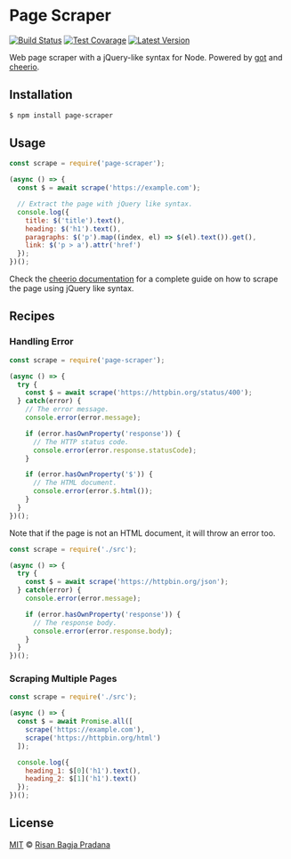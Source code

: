 # Page Scraper

[![Build Status](https://badgen.net/travis/risan/page-scraper)](https://travis-ci.org/risan/page-scraper)
[![Test Covarage](https://badgen.net/codecov/c/github/risan/page-scraper)](https://codecov.io/gh/risan/page-scraper)
[![Latest Version](https://badgen.net/npm/v/page-scraper)](https://www.npmjs.com/package/page-scraper)

Web page scraper with a jQuery-like syntax for Node. Powered by [got](https://github.com/sindresorhus/got) and [cheerio](https://cheerio.js.org).

## Installation

```bash
$ npm install page-scraper
```

## Usage

```js
const scrape = require('page-scraper');

(async () => {
  const $ = await scrape('https://example.com');

  // Extract the page with jQuery like syntax.
  console.log({
    title: $('title').text(),
    heading: $('h1').text(),
    paragraphs: $('p').map((index, el) => $(el).text()).get(),
    link: $('p > a').attr('href')
  });
})();
```

Check the [cheerio documentation](https://cheerio.js.org/) for a complete guide on how to scrape the page using jQuery like syntax.

## Recipes

### Handling Error

```js
const scrape = require('page-scraper');

(async () => {
  try {
    const $ = await scrape('https://httpbin.org/status/400');
  } catch(error) {
    // The error message.
    console.error(error.message);

    if (error.hasOwnProperty('response')) {
      // The HTTP status code.
      console.error(error.response.statusCode);
    }

    if (error.hasOwnProperty('$')) {
      // The HTML document.
      console.error(error.$.html());
    }
  }
})();
```

Note that if the page is not an HTML document, it will throw an error too.

```js
const scrape = require('./src');

(async () => {
  try {
    const $ = await scrape('https://httpbin.org/json');
  } catch(error) {
    console.error(error.message);

    if (error.hasOwnProperty('response')) {
      // The response body.
      console.error(error.response.body);
    }
  }
})();
```

### Scraping Multiple Pages

```js
const scrape = require('./src');

(async () => {
  const $ = await Promise.all([
    scrape('https://example.com'),
    scrape('https://httpbin.org/html')
  ]);

  console.log({
    heading_1: $[0]('h1').text(),
    heading_2: $[1]('h1').text()
  });
})();
```

## License

[MIT](https://github.com/risan/page-scraper/blob/master/LICENSE) © [Risan Bagja Pradana](https://bagja.net)

